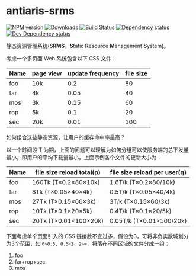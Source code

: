 # antiaris-srms
[![NPM version][npm-image]][npm-url] [![Downloads][downloads-image]][npm-url] [![Build Status][travis-image]][travis-url] [![Dependency status][david-dm-image]][david-dm-url] [![Dev Dependency status][david-dm-dev-image]][david-dm-dev-url]

静态资源管理系统(**SRMS**，**S**tatic **R**esource **M**anagement **S**ystem)。

考虑一个多页面 Web 系统包含以下 CSS 文件：

|Name|page view|update frequency|file size|
|----|----|----|----|
|foo|10k|0.2|80|
|far|4k|0.05|40|
|mos|3k|0.15|60|
|rop|5k|0.1|20|
|sec|20k|0.01|100|

如何组合这些静态资源，让用户的缓存命中率最高？

以一个时间段 T 为期，上面的问题可以理解为如何分组可以使服务端的总下发量最小，即用户的平均下载量最小。上面示例各个文件的更新大小为：

|Name|file size reload total(p)|file size reload per user(q)|
|----|----|----|
|foo|160Tk (T×0.2×80×10k)|1.6T/k (T×0.2×80/10k)
|far|8Tk (T×0.05×40×4k)|0.5T/k (T×0.05×40/4k)
|mos|27Tk (T×0.15×60×3k)|3T/k (T×0.15×60/3k)
|rop|10Tk (T×0.1×20×5k)|0.4T/k (T×0.1×20/5k)
|sec|20Tk (T×0.01×100×20k)|0.05T/k (T×0.01×100/20k)

下面考虑单个页面引入的 CSS 链接数不宜过多，假设为3，可将非负实数域划分为3个范围，如 `0~0.5`、`0.5~2`、`2~∞`，将落在不同区域的文件分成一组：

1. foo
2. far+rop+sec
3. mos


[npm-url]: https://npmjs.org/package/antiaris-srms
[downloads-image]: http://img.shields.io/npm/dm/antiaris-srms.svg
[npm-image]: http://img.shields.io/npm/v/antiaris-srms.svg
[travis-url]: https://travis-ci.org/antiaris/antiaris-srms
[travis-image]: http://img.shields.io/travis/antiaris/antiaris-srms.svg
[david-dm-url]:https://david-dm.org/antiaris/antiaris-srms
[david-dm-image]:https://david-dm.org/antiaris/antiaris-srms.svg
[david-dm-dev-url]:https://david-dm.org/antiaris/antiaris-srms#info=devDependencies
[david-dm-dev-image]:https://david-dm.org/antiaris/antiaris-srms/dev-status.svg

